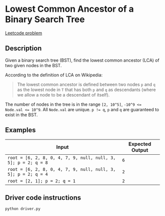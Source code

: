 # Lowest Common Ancestor of a Binary Search Tree

[Leetcode problem](https://leetcode.com/problems/lowest-common-ancestor-of-a-binary-search-tree/)

## Description

Given a binary search tree (BST), find the lowest common ancestor (LCA) of two
given nodes in the BST.

According to the definition of LCA on Wikipedia:

> The lowest common ancestor is defined between two nodes `p` and `q` as the
> lowest node in `T` that has both `p` and `q` as descendants (where we allow a
> node to be a descendant of itself).


The number of nodes in the tree is in the range `[2, 10^5]`,
`-10^9 <= Node.val <= 10^9`. All `Node.val` are unique. `p != q`, `p` and `q`
are guaranteed to exist in the BST.


## Examples

| Input | Expected Output |
| ----- | --------------- |
| `root = [6, 2, 8, 0, 4, 7, 9, null, null, 3, 5]; p = 2; q = 8` | `6` |
| `root = [6, 2, 8, 0, 4, 7, 9, null, null, 3, 5]; p = 2; q = 4` | `2` |
| `root = [2, 1]; p = 2; q = 1` | `2` |

## Driver code instructions

```
python driver.py
```
